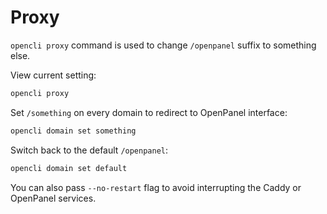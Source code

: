 # Proxy 

`opencli proxy` command is used to change `/openpanel` suffix to something else. 

View current setting:
```bash
opencli proxy
```

Set `/something` on every domain to redirect to OpenPanel interface:
```bash
opencli domain set something
```

Switch back to the default `/openpanel`:
```bash
opencli domain set default
```


You can also pass `--no-restart` flag to avoid interrupting the Caddy or OpenPanel services.
